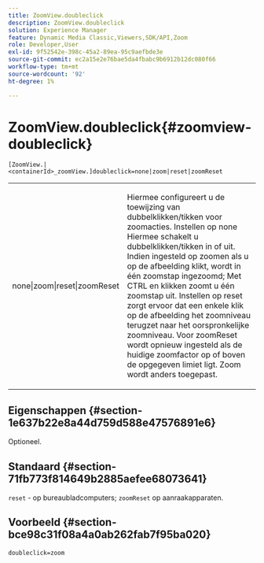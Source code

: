 ```yaml
---
title: ZoomView.doubleclick
description: ZoomView.doubleclick
solution: Experience Manager
feature: Dynamic Media Classic,Viewers,SDK/API,Zoom
role: Developer,User
exl-id: 9f52542e-398c-45a2-89ea-95c9aefbde3e
source-git-commit: ec2a15e2e76bae5da4fbabc9b6912b12dc080f66
workflow-type: tm+mt
source-wordcount: '92'
ht-degree: 1%

---
```


# ZoomView.doubleclick{#zoomview-doubleclick}

`[ZoomView.|<containerId>_zoomView.]doubleclick=none|zoom|reset|zoomReset`

<table id="table_E314540D347D47699C04EB80D20C0721"> 
 <tbody> 
  <tr> 
   <td colname="col1"> <p> <span class="codeph"> none|zoom|reset|zoomReset </span> </p> </td> 
   <td colname="col2"> <p> Hiermee configureert u de toewijzing van dubbelklikken/tikken voor zoomacties. Instellen op <span class="codeph"> none </span> Hiermee schakelt u dubbelklikken/tikken in of uit. Indien ingesteld op <span class="codeph"> zoomen </span> als u op de afbeelding klikt, wordt in één zoomstap ingezoomd; Met CTRL en klikken zoomt u één zoomstap uit. Instellen op <span class="codeph"> reset </span> zorgt ervoor dat een enkele klik op de afbeelding het zoomniveau terugzet naar het oorspronkelijke zoomniveau. Voor <span class="codeph"> zoomReset </span>wordt opnieuw ingesteld als de huidige zoomfactor op of boven de opgegeven limiet ligt. Zoom wordt anders toegepast. </p> </td> 
  </tr> 
 </tbody> 
</table>

## Eigenschappen {#section-1e637b22e8a44d759d588e47576891e6}

Optioneel.

## Standaard {#section-71fb773f814649b2885aefee68073641}

`reset` - op bureaubladcomputers; `zoomReset` op aanraakapparaten.

## Voorbeeld {#section-bce98c31f08a4a0ab262fab7f95ba020}

`doubleclick=zoom`
